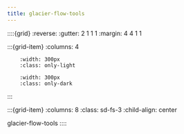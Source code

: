 ```yaml
---
title: glacier-flow-tools
---
```


::::{grid}
:reverse:
:gutter: 2 1 1 1
:margin: 4 4 1 1

:::{grid-item}
:columns: 4

```{image} ./_static/xdem_logo_only.svg
    :width: 300px
    :class: only-light
```

```{image} ./_static/xdem_logo_only_dark.svg
    :width: 300px
    :class: only-dark
```
:::

:::{grid-item}
:columns: 8
:class: sd-fs-3
:child-align: center

glacier-flow-tools
::::
